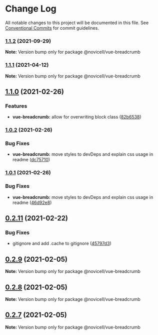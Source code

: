 # Change Log

All notable changes to this project will be documented in this file.
See [Conventional Commits](https://conventionalcommits.org) for commit guidelines.

### [1.1.2](https://github.com/Novicell/frontend-packages/compare/@novicell/vue-breadcrumb@1.1.0...@novicell/vue-breadcrumb@1.1.2) (2021-09-29)

**Note:** Version bump only for package @novicell/vue-breadcrumb





### [1.1.1](https://github.com/Novicell/frontend-packages/compare/@novicell/vue-breadcrumb@1.1.0...@novicell/vue-breadcrumb@1.1.1) (2021-04-12)

**Note:** Version bump only for package @novicell/vue-breadcrumb






## [1.1.0](https://github.com/Novicell/frontend-packages/compare/@novicell/vue-breadcrumb@1.0.2...@novicell/vue-breadcrumb@1.1.0) (2021-02-26)


### Features

* **vue-breadcrumb:** allow for overwriting block class ([82b6538](https://github.com/Novicell/frontend-packages/commit/82b6538884a5b6eec35cfc332d7e93aec4f36fb5))




### [1.0.2](https://github.com/Novicell/frontend-packages/compare/@novicell/vue-breadcrumb@1.0.0...@novicell/vue-breadcrumb@1.0.2) (2021-02-26)


### Bug Fixes

* **vue-breadcrumb:** move styles to devDeps and explain css usage in readme ([dc75710](https://github.com/Novicell/frontend-packages/commit/dc75710874e4e9bdf740fcbe12303a238955c225))




### [1.0.1](https://github.com/Novicell/frontend-packages/compare/@novicell/vue-breadcrumb@1.0.0...@novicell/vue-breadcrumb@1.0.1) (2021-02-26)


### Bug Fixes

* **vue-breadcrumb:** move styles to devDeps and explain css usage in readme ([46d92e8](https://github.com/Novicell/frontend-packages/commit/46d92e86df7327dcfac644780bcfe7bb62dca122))



## [0.2.11](https://github.com/Novicell/frontend-packages/compare/@novicell/vue-breadcrumb@0.2.9...@novicell/vue-breadcrumb@0.2.11) (2021-02-22)


### Bug Fixes

* gitignore and add .cache to gitignore ([45797d3](https://github.com/Novicell/frontend-packages/commit/45797d39dc4125bb0ae3665a575fc8400b55ff55))






## [0.2.9](https://github.com/Novicell/frontend-packages/compare/@novicell/vue-breadcrumb@0.2.8...@novicell/vue-breadcrumb@0.2.9) (2021-02-05)

**Note:** Version bump only for package @novicell/vue-breadcrumb





## [0.2.8](https://github.com/Novicell/frontend-packages/compare/@novicell/vue-breadcrumb@0.2.7...@novicell/vue-breadcrumb@0.2.8) (2021-02-05)

**Note:** Version bump only for package @novicell/vue-breadcrumb





## [0.2.7](https://github.com/Novicell/frontend-packages/compare/@novicell/vue-breadcrumb@0.2.6...@novicell/vue-breadcrumb@0.2.7) (2021-02-05)

**Note:** Version bump only for package @novicell/vue-breadcrumb
